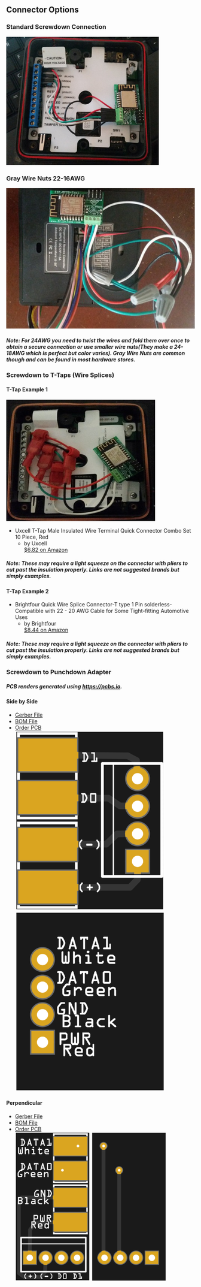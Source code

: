 ## Connector Options  
  
### Standard Screwdown Connection  
![ScrewDown](screwdown.jpg?raw=true)  
  
### Gray Wire Nuts 22-16AWG  
  
![Wire-Nuts](wirenuts.jpg?raw=true)  
##### Note: For 24AWG you need to twist the wires and fold them over once to obtain a secure connection or use smaller wire nuts(They make a 24-18AWG which is perfect but color varies).  Gray Wire Nuts are common though and can be found in most hardware stores.  
  
### Screwdown to T-Taps (Wire Splices)  
  
#### T-Tap Example 1  
![T-Tap1](tsplice1.jpg?raw=true)  
* Uxcell T-Tap Male Insulated Wire Terminal Quick Connector Combo Set 10 Piece, Red  
  * by Uxcell  
[$6.82 on Amazon](http://a.co/6joYNzS)  
##### Note: These may require a light squeeze on the connector with pliers to cut past the insulation properly. Links are not suggested brands but simply examples.  
  
#### T-Tap Example 2  
* Brightfour Quick Wire Splice Connector-T type 1 Pin solderless- Compatible with 22 - 20 AWG Cable for Some Tight-fitting Automotive Uses  
  * by Brightfour  
[$8.44 on Amazon](http://a.co/bAw7Fdw)  
##### Note: These may require a light squeeze on the connector with pliers to cut past the insulation properly. Links are not suggested brands but simply examples.  
  
### Screwdown to Punchdown Adapter  
  
##### PCB renders generated using https://pcbs.io.  
  
#### Side by Side  
 * [Gerber File](Punchdown-Adapter-1/punchdown-adapter-Gerber.zip)  
 * [BOM File](Punchdown-Adapter-1/BOM)  
 * [Order PCB](https://pcbs.io/share/4KXmA)  
![Punchdown1-top](Punchdown-Adapter-1/top-adapter.png?raw=true) ![Punchdown1-bottom](Punchdown-Adapter-1/bottom-adapter.png?raw=true)  
  
#### Perpendicular  
 * [Gerber File](Punchdown-Adapter-2/punchdown-adapter2-Gerber.zip)  
 * [BOM File](Punchdown-Adapter-2/BOM)  
 * [Order PCB](https://pcbs.io/share/zy0jg)  
![Punchdown2-top](Punchdown-Adapter-2/top-adapter2.png?raw=true) ![Punchdown2-bottom](Punchdown-Adapter-2/bottom-adapter2.png?raw=true)  